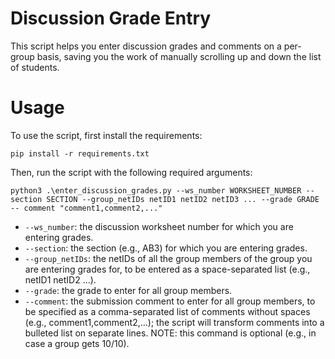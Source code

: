 # Discussion Grade Entry

This script helps you enter discussion grades and comments on a per-group basis, saving you the work of manually scrolling up and down the list of students.

# Usage

To use the script, first install the requirements:

```
pip install -r requirements.txt
```

Then, run the script with the following required arguments:

```
python3 .\enter_discussion_grades.py --ws_number WORKSHEET_NUMBER --section SECTION --group_netIDs netID1 netID2 netID3 ... --grade GRADE -- comment "comment1,comment2,..."
```

- `--ws_number`: the discussion worksheet number for which you are entering grades.
- `--section`: the section (e.g., AB3) for which you are entering grades.
- `--group_netIDs`: the netIDs of all the group members of the group you are entering grades for, to be entered as a space-separated list (e.g., netID1 netID2 ...).
- `--grade`: the grade to enter for all group members.
- `--comment`: the submission comment to enter for all group members, to be specified as a comma-separated list of comments without spaces (e.g., comment1,comment2,...); the script will transform comments into a bulleted list on separate lines. NOTE: this command is optional (e.g., in case a group gets 10/10).